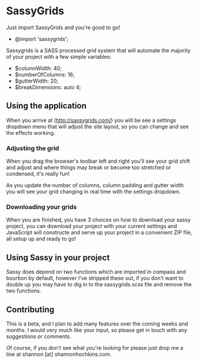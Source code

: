 # SassyGrids

Just import SassyGrids and you're good to go!

* @import 'sassygrids';

Sassygrids is a SASS processed grid system that will automate the majority of your project with a few simple variables:

* $columnWidth:       40;
* $numberOfColumns:   16;
* $gutterWidth:       20;
* $breakDimensions:   auto 4;

## Using the application

When you arrive at (http://sassygrids.com/) you will be
see a settings dropdown menu that will adjust the site
layout, so you can change and see the effects working.

### Adjusting the grid

When you drag the browser's toolbar left and right you'll see your grid shift and adjust and where things may break or
become too stretched or condensed, it's really fun!

As you update the number of columns, column padding and gutter width you
will see your grid changing in real time with the settings dropdown.


### Downloading your grids

When you are finished, you have 3 choices on how to download your sassy project, you can download your project with your current settings
and JavaScript will constructe and serve up your project in a convenient ZIP file, all setup up and ready to go!

## Using Sassy in your project

Sassy does depend on two functions which are imported in compass and bourbon by default, however I've stripped these out, if you don't want to
double up you may have to dig in to the sassygrids.scss file and remove the two functions.

## Contributing

This is a beta, and I plan to add many features over the coming weeks and months. I would very much like your input, so please get in touch with any suggestions or comments. 

Of course, if you don't see what you're looking for please just drop me
a line at shannon [at] shannonhochkins.com.
